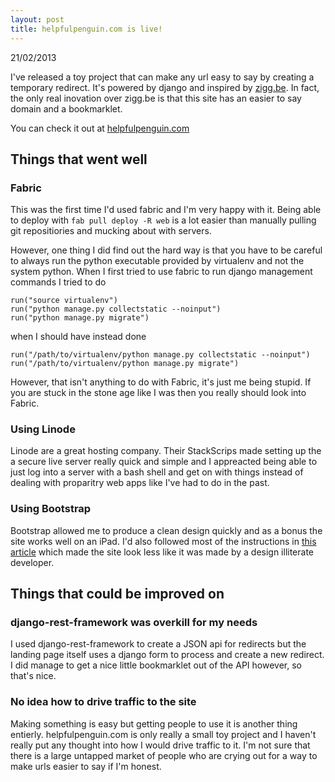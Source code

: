 ```yaml
---
layout: post
title: helpfulpenguin.com is live!
---
```

<p class="meta">21/02/2013</p>

I've released a toy project that can make any url easy to say by creating a temporary redirect. It's powered by django and inspired by [zigg.be][ziggbe]. In fact, the only real inovation over zigg.be is that this site has an easier to say domain and a bookmarklet.

You can check it out at [helpfulpenguin.com][hp]

## Things that went well

### Fabric

This was the first time I'd used fabric and I'm very happy with it. Being able to deploy with `fab pull deploy -R web` is a lot easier than manually pulling git repositiories and mucking about with servers.

However, one thing I did find out the hard way is that you have to be careful to always run the python executable provided by virtualenv and not the system python. When I first tried to use fabric to run django management commands I tried to do 

    run("source virtualenv")
    run("python manage.py collectstatic --noinput")
    run("python manage.py migrate")

when I should have instead done

    run("/path/to/virtualenv/python manage.py collectstatic --noinput")
    run("/path/to/virtualenv/python manage.py migrate")

However, that isn't anything to do with Fabric, it's just me being stupid. If you are stuck in the stone age like I was then you really should look into Fabric. 

### Using Linode

Linode are a great hosting company. Their StackScrips made setting up the a secure live server really quick and simple and I appreacted being able to just log into a server with a bash shell and get on with things instead of dealing with proparitry web apps like I've had to do in the past. 

### Using Bootstrap

Bootstrap allowed me to produce a clean design quickly and as a bonus the site works well on an iPad. I'd also followed most of the instructions in [this article][design] which made the site look less like it was made by a design illiterate developer. 

## Things that could be improved on

### django-rest-framework was overkill for my needs

I used django-rest-framework to create a JSON api for redirects but the landing page itself uses a django form to process and create a new redirect. I did manage to get a nice little bookmarklet out of the API however, so that's nice.

### No idea how to drive traffic to the site
Making something is easy but getting people to use it is another thing entierly. helpfulpenguin.com is only really a small toy project and I haven't really put any thought into how I would drive traffic to it. I'm not sure that there is a large untapped market of people who are crying out for a way to make urls easier to say if I'm honest.

[hp]: http://www.helpfulpenguin.com "helpfulpenguin.com"
[ziggbe]: http://zigg.be "Zigg.be"
[design]: http://24ways.org/2012/how-to-make-your-site-look-half-decent/
[fabric]: http://docs.fabfile.org/en/1.5/
